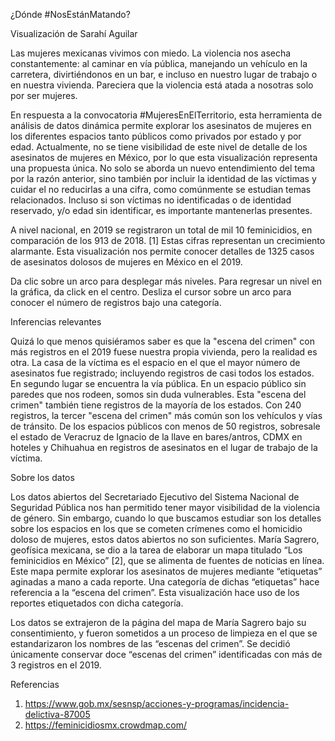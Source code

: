 ¿Dónde #NosEstánMatando?

Visualización de Sarahí Aguilar

Las mujeres mexicanas vivimos con miedo. La violencia nos asecha constantemente: al caminar en vía pública, manejando un vehículo en la carretera, divirtiéndonos en un bar, e incluso en nuestro lugar de trabajo o en nuestra vivienda. Pareciera que la violencia está atada a nosotras solo por ser mujeres.

En respuesta a la convocatoria #MujeresEnElTerritorio, esta herramienta de análisis de datos dinámica permite explorar los asesinatos de mujeres en los diferentes espacios tanto públicos como privados por estado y por edad. Actualmente, no se tiene visibilidad de este nivel de detalle de los asesinatos de mujeres en México, por lo que esta visualización representa una propuesta única. No solo se aborda un nuevo entendimiento del tema por la razón anterior, sino también por incluir la identidad de las víctimas y cuidar el no reducirlas a una cifra, como comúnmente se estudian temas relacionados. Incluso si son víctimas no identificadas o de identidad reservado, y/o edad sin identificar, es importante mantenerlas presentes.

A nivel nacional, en 2019 se registraron un total de mil 10 feminicidios, en comparación de los 913 de 2018. [1] Estas cifras representan un crecimiento alarmante. Esta visualización nos permite conocer detalles de 1325 casos de asesinatos dolosos de mujeres en México en el 2019.

Da clic sobre un arco para desplegar más niveles.
Para regresar un nivel en la gráfica, da click en el centro.
Desliza el cursor sobre un arco para conocer el número de registros bajo una categoría.

Inferencias relevantes

Quizá lo que menos quisiéramos saber es que la "escena del crimen" con más registros en el 2019 fuese nuestra propia vivienda, pero la realidad es otra. La casa de la víctima es el espacio en el que el mayor número de asesinatos fue registrado; incluyendo registros de casi todos los estados. En segundo lugar se encuentra la vía pública. En un espacio público sin paredes que nos rodeen, somos sin duda vulnerables. Esta "escena del crimen" también tiene registros de la mayoría de los estados. Con 240 registros, la tercer "escena del crimen" más común son los vehículos y vías de tránsito. De los espacios públicos con menos de 50 registros, sobresale el estado de Veracruz de Ignacio de la llave en bares/antros, CDMX en hoteles y Chihuahua en registros de asesinatos en el lugar de trabajo de la víctima.

Sobre los datos

Los datos abiertos del Secretariado Ejecutivo del Sistema Nacional de Seguridad Pública nos han permitido tener mayor visibilidad de la violencia de género. Sin embargo, cuando lo que buscamos estudiar son los detalles sobre los espacios en los que se cometen crímenes como el homicidio doloso de mujeres, estos datos abiertos no son suficientes. María Sagrero, geofísica mexicana, se dio a la tarea de elaborar un mapa titulado “Los feminicidios en México” [2], que se alimenta de fuentes de noticias en línea. Este mapa permite explorar los asesinatos de mujeres mediante “etiquetas” aginadas a mano a cada reporte. Una categoría de dichas “etiquetas” hace referencia a la “escena del crimen”. Esta visualización hace uso de los reportes etiquetados con dicha categoría.

Los datos se extrajeron de la página del mapa de María Sagrero bajo su consentimiento, y fueron sometidos a un proceso de limpieza en el que se estandarizaron los nombres de las “escenas del crimen”. Se decidió únicamente conservar doce “escenas del crimen” identificadas con más de 3 registros en el 2019.

Referencias

1. https://www.gob.mx/sesnsp/acciones-y-programas/incidencia-delictiva-87005
2. https://feminicidiosmx.crowdmap.com/